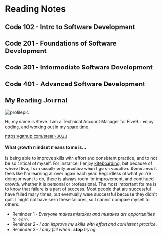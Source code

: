 # Reading Notes

## Code 102 - Intro to Software Development

## Code 201 - Foundations of Software Development

## Code 301 - Intermediate Software Development

## Code 401 - Advanced Software Development

## My Reading Journal

![profilepic](https://user-images.githubusercontent.com/39433933/223421052-06c25b73-c6aa-4594-b6fb-a34c1465b495.jpg)

Hi, my name is Steve.  I am a Technical Account Manager for Five9.  I enjoy coding, and working out in my spare time.

https://github.com/stelar-3023

#### What growth mindset means to me is...

Is being able to improve skills with effort and consistent practice, and to not be so critical of myself.  For instance, I enjoy [kiteboarding](https://www.youtube.com/watch?v=2SocuyRefqM), but because of where I live, I can usually only practice when I go on vacation.  Sometimes it feels like I'm learning all over again each year. Regardless of what you're doing or want to do, there is always room for improvement, and continued growth, whether it is personal or professional. The most important for me is to know that failure is a part of success. Most people that are successful have failed many times, but eventually were successful because they didn't quit. I might not have seen these failures, so I cannot compare myself to others.


- Reminder 1 - *Everyone makes mistakes and mistakes are opportunities to learn.*
- Reminder 2 - *I can improve my skills with effort and consistent practice.*
- Reminder 3 - *I only fail when I __stop__ trying.*
